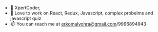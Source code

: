 - 👋 XpertCoder, 
- 💞️ Love to work on React, Redux, Javascript, complex probelms and javascript quiz
- 📫 You can reach me at erkomalvohra@gmail.com/9996894943

<!---
VohraXpertCoder/VohraXpertCoder is a ✨ special ✨ repository because its `README.md` (this file) appears on your GitHub profile.
You can click the Preview link to take a look at your changes.
--->
